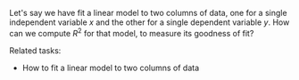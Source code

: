 
Let's say we have fit a linear model to two columns of data,
one for a single independent variable $x$
and the other for a single dependent variable $y$.
How can we compute $R^2$ for that model,
to measure its goodness of fit?

Related tasks:

 * How to fit a linear model to two columns of data
